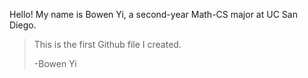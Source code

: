 Hello! My name is Bowen Yi, a second-year Math-CS major at UC San Diego. 
> This is the first Github file I created. 
>
> \-Bowen Yi
